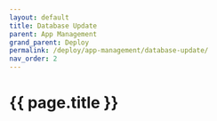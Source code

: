```yaml
---
layout: default
title: Database Update
parent: App Management
grand_parent: Deploy
permalink: /deploy/app-management/database-update/
nav_order: 2
---
```


# {{ page.title }}


